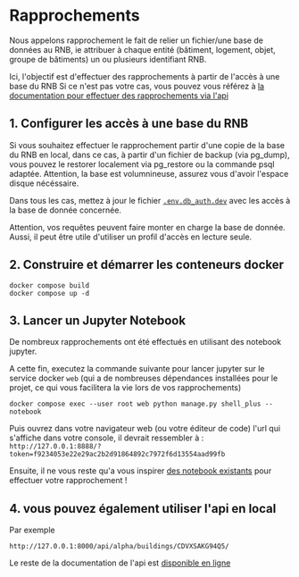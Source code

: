 # Rapprochements

Nous appelons rapprochement le fait de relier un fichier/une base de données au RNB, ie attribuer à chaque entité (bâtiment, logement, objet, groupe de bâtiments) un ou plusieurs identifiant RNB.

Ici, l'objectif est d'effectuer des rapprochements à partir de l'accès à une base du RNB
Si ce n'est pas votre cas, vous pouvez vous référez à [la documentation pour effectuer des rapprochements via l'api](https://rnb-fr.gitbook.io/documentation/guides/faire-et-refaire-un-rapprochement-avec-le-rnb)


## 1. Configurer les accès à une base du RNB

Si vous souhaitez effectuer le rapprochement partir d'une copie de la base du RNB en local, dans ce cas, à partir d'un fichier de backup (via pg_dump), vous pouvez le restorer localement via pg_restore ou la commande psql adaptée.
Attention, la base est volumnineuse, assurez vous d'avoir l'espace disque nécéssaire.

Dans tous les cas, mettez à jour le fichier [`.env.db_auth.dev`](.env.db_auth.dev) avec les accès à la base de donnée concernée.

Attention, vos requêtes peuvent faire monter en charge la base de donnée.
Aussi, il peut être utile d'utiliser un profil d'accès en lecture seule.

## 2. Construire et démarrer les conteneurs docker

```
docker compose build
docker compose up -d
```

## 3. Lancer un Jupyter Notebook
De nombreux rapprochements ont été effectués en utilisant des notebook jupyter.

A cette fin, executez la commande suivante pour lancer jupyter sur le service docker `web` (qui a de nombreuses dépendances installées pour le projet, ce qui vous facilitera la vie lors de vos rapprochements)

```
docker compose exec --user root web python manage.py shell_plus --notebook
```

Puis ouvrez dans votre navigateur web (ou votre éditeur de code) l'url qui s'affiche dans votre console, il devrait ressembler à :
`http://127.0.0.1:8888/?token=f9234053e22e29ac2b2d91864892c7972f6d13554aad99fb`

Ensuite, il ne vous reste qu'a vous inspirer [des notebook existants](app/notebooks/rapprochements) pour effectuer votre rapprochement !

## 4. vous pouvez également utiliser l'api en local

Par exemple
```
http://127.0.0.1:8000/api/alpha/buildings/CDVXSAKG94Q5/
```

Le reste de la documentation de l'api est [disponible en ligne](https://rnb-fr.gitbook.io/documentation/api-et-outils/api-batiments)
